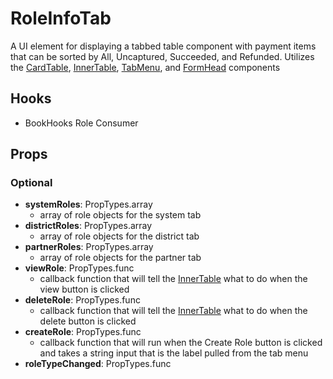 # RoleInfoTab

A UI element for displaying a tabbed table component with payment items that can be sorted by All, Uncaptured, Succeeded, and Refunded. Utilizes the [CardTable](https://github.com/pay-theory/pay-theory-ui/tree/master/src/common/CardTable), [InnerTable](https://github.com/pay-theory/pay-theory-ui/tree/master/src/common/InnerTable), [TabMenu](https://github.com/pay-theory/pay-theory-ui/tree/master/src/common/TabMenu), and [FormHead](https://github.com/pay-theory/pay-theory-ui/tree/master/src/common/FormHead) components

## Hooks

- BookHooks Role Consumer

## Props

### Optional

- **systemRoles**: PropTypes.array
  - array of role objects for the system tab
- **districtRoles**: PropTypes.array
  - array of role objects for the district tab
- **partnerRoles**: PropTypes.array
  - array of role objects for the partner tab
- **viewRole**: PropTypes.func
  - callback function that will tell the [InnerTable](https://github.com/pay-theory/pay-theory-ui/tree/master/src/common/InnerTable) what to do when the view button is clicked
- **deleteRole**: PropTypes.func
  - callback function that will tell the [InnerTable](https://github.com/pay-theory/pay-theory-ui/tree/master/src/common/InnerTable) what to do when the delete button is clicked
- **createRole**: PropTypes.func
  - callback function that will run when the Create Role button is clicked and takes a string input that is the label pulled from the tab menu
- **roleTypeChanged**: PropTypes.func
